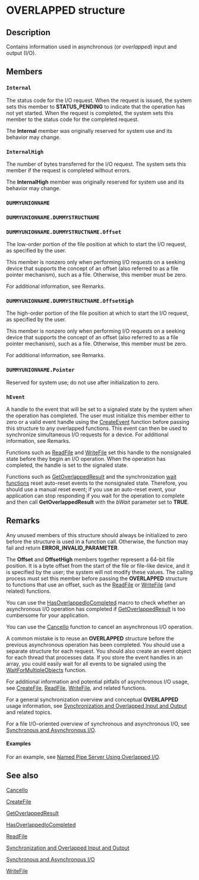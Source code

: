 # OVERLAPPED structure

## Description

Contains information used in asynchronous (or *overlapped*) input and output (I/O).

## Members

### `Internal`

The status code for the I/O request. When the request is issued, the system sets this member to **STATUS_PENDING** to indicate that the operation has not yet started. When the request is completed, the system sets this member to the status code for the completed request.

The **Internal** member was originally reserved for system use and its behavior may change.

### `InternalHigh`

The number of bytes transferred for the I/O request. The system sets this member if the request is completed without errors.

The **InternalHigh** member was originally reserved for system use and its behavior may change.

### `DUMMYUNIONNAME`

### `DUMMYUNIONNAME.DUMMYSTRUCTNAME`

### `DUMMYUNIONNAME.DUMMYSTRUCTNAME.Offset`

The low-order portion of the file position at which to start the I/O request, as specified by the user.

This member is nonzero only when performing I/O requests on a seeking device that supports the concept of an offset (also referred to as a file pointer mechanism), such as a file. Otherwise, this member must be zero.

For additional information, see Remarks.

### `DUMMYUNIONNAME.DUMMYSTRUCTNAME.OffsetHigh`

The high-order portion of the file position at which to start the I/O request, as specified by the user.

This member is nonzero only when performing I/O requests on a seeking device that supports the concept of an offset (also referred to as a file pointer mechanism), such as a file. Otherwise, this member must be zero.

For additional information, see Remarks.

### `DUMMYUNIONNAME.Pointer`

Reserved for system use; do not use after initialization to zero.

### `hEvent`

A handle to the event that will be set to a signaled state by the system when the operation has completed. The user must initialize this member either to zero or a valid event handle using the [CreateEvent](https://learn.microsoft.com/windows/desktop/api/synchapi/nf-synchapi-createeventa) function before passing this structure to any overlapped functions. This event can then be used to synchronize simultaneous I/O requests for a device. For additional information, see Remarks.

Functions such as [ReadFile](https://learn.microsoft.com/windows/desktop/api/fileapi/nf-fileapi-readfile) and [WriteFile](https://learn.microsoft.com/windows/desktop/api/fileapi/nf-fileapi-writefile) set this handle to the nonsignaled state before they begin an I/O operation. When the operation has completed, the handle is set to the signaled state.

Functions such as [GetOverlappedResult](https://learn.microsoft.com/windows/desktop/api/ioapiset/nf-ioapiset-getoverlappedresult) and the synchronization [wait functions](https://learn.microsoft.com/windows/desktop/Sync/wait-functions) reset auto-reset events to the nonsignaled state. Therefore, you should use a manual reset event; if you use an auto-reset event, your application can stop responding if you wait for the operation to complete and then call **GetOverlappedResult** with the *bWait* parameter set to **TRUE**.

## Remarks

Any unused members of this structure should always be initialized to zero before the structure is used in a function call. Otherwise, the function may fail and return **ERROR_INVALID_PARAMETER**.

The **Offset** and **OffsetHigh** members together represent a 64-bit file position. It is a byte offset from the start of the file or file-like device, and it is specified by the user; the system will not modify these values. The calling process must set this member before passing the **OVERLAPPED** structure to functions that use an offset, such as the
[ReadFile](https://learn.microsoft.com/windows/desktop/api/fileapi/nf-fileapi-readfile) or
[WriteFile](https://learn.microsoft.com/windows/desktop/api/fileapi/nf-fileapi-writefile) (and related) functions.

You can use the
[HasOverlappedIoCompleted](https://learn.microsoft.com/windows/desktop/api/winbase/nf-winbase-hasoverlappediocompleted) macro to check whether an asynchronous I/O operation has completed if [GetOverlappedResult](https://learn.microsoft.com/windows/desktop/api/ioapiset/nf-ioapiset-getoverlappedresult) is too cumbersome for your application.

You can use the
[CancelIo](https://learn.microsoft.com/windows/desktop/FileIO/cancelio) function to cancel an asynchronous I/O operation.

A common mistake is to reuse an **OVERLAPPED** structure before the previous asynchronous operation has been completed. You should use a separate structure for each request. You should also create an event object for each thread that processes data. If you store the event handles in an array, you could easily wait for all events to be signaled using the [WaitForMultipleObjects](https://learn.microsoft.com/windows/desktop/api/synchapi/nf-synchapi-waitformultipleobjects) function.

For additional information and potential pitfalls of asynchronous I/O usage, see [CreateFile](https://learn.microsoft.com/windows/desktop/api/fileapi/nf-fileapi-createfilea), [ReadFile](https://learn.microsoft.com/windows/desktop/api/fileapi/nf-fileapi-readfile), [WriteFile](https://learn.microsoft.com/windows/desktop/api/fileapi/nf-fileapi-writefile), and related functions.

For a general synchronization overview and conceptual **OVERLAPPED** usage information, see [Synchronization and Overlapped Input and Output](https://learn.microsoft.com/windows/desktop/Sync/synchronization-and-overlapped-input-and-output) and related topics.

For a file I/O–oriented overview of synchronous and asynchronous I/O, see [Synchronous and Asynchronous I/O](https://learn.microsoft.com/windows/desktop/FileIO/synchronous-and-asynchronous-i-o).

#### Examples

For an example, see [Named Pipe Server Using Overlapped I/O](https://learn.microsoft.com/windows/desktop/ipc/named-pipe-server-using-overlapped-i-o).

## See also

[CancelIo](https://learn.microsoft.com/windows/desktop/FileIO/cancelio)

[CreateFile](https://learn.microsoft.com/windows/desktop/api/fileapi/nf-fileapi-createfilea)

[GetOverlappedResult](https://learn.microsoft.com/windows/desktop/api/ioapiset/nf-ioapiset-getoverlappedresult)

[HasOverlappedIoCompleted](https://learn.microsoft.com/windows/desktop/api/winbase/nf-winbase-hasoverlappediocompleted)

[ReadFile](https://learn.microsoft.com/windows/desktop/api/fileapi/nf-fileapi-readfile)

[Synchronization and Overlapped Input and Output](https://learn.microsoft.com/windows/desktop/Sync/synchronization-and-overlapped-input-and-output)

[Synchronous and Asynchronous I/O](https://learn.microsoft.com/windows/desktop/FileIO/synchronous-and-asynchronous-i-o)

[WriteFile](https://learn.microsoft.com/windows/desktop/api/fileapi/nf-fileapi-writefile)